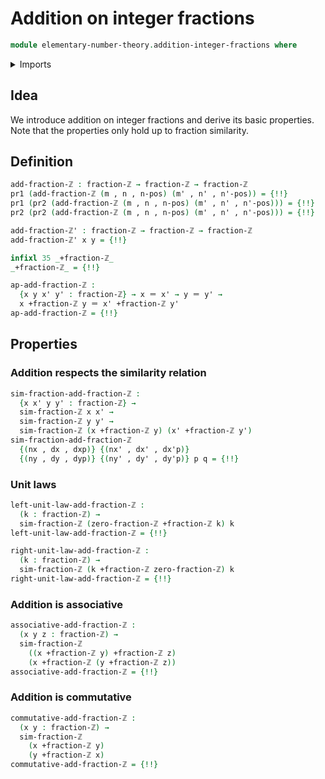 # Addition on integer fractions

```agda
module elementary-number-theory.addition-integer-fractions where
```

<details><summary>Imports</summary>

```agda
open import elementary-number-theory.addition-integers
open import elementary-number-theory.integer-fractions
open import elementary-number-theory.multiplication-integers

open import foundation.action-on-identifications-binary-functions
open import foundation.dependent-pair-types
open import foundation.identity-types
```

</details>

## Idea

We introduce addition on integer fractions and derive its basic properties. Note
that the properties only hold up to fraction similarity.

## Definition

```agda
add-fraction-ℤ : fraction-ℤ → fraction-ℤ → fraction-ℤ
pr1 (add-fraction-ℤ (m , n , n-pos) (m' , n' , n'-pos)) = {!!}
pr1 (pr2 (add-fraction-ℤ (m , n , n-pos) (m' , n' , n'-pos))) = {!!}
pr2 (pr2 (add-fraction-ℤ (m , n , n-pos) (m' , n' , n'-pos))) = {!!}

add-fraction-ℤ' : fraction-ℤ → fraction-ℤ → fraction-ℤ
add-fraction-ℤ' x y = {!!}

infixl 35 _+fraction-ℤ_
_+fraction-ℤ_ = {!!}

ap-add-fraction-ℤ :
  {x y x' y' : fraction-ℤ} → x ＝ x' → y ＝ y' →
  x +fraction-ℤ y ＝ x' +fraction-ℤ y'
ap-add-fraction-ℤ = {!!}
```

## Properties

### Addition respects the similarity relation

```agda
sim-fraction-add-fraction-ℤ :
  {x x' y y' : fraction-ℤ} →
  sim-fraction-ℤ x x' →
  sim-fraction-ℤ y y' →
  sim-fraction-ℤ (x +fraction-ℤ y) (x' +fraction-ℤ y')
sim-fraction-add-fraction-ℤ
  {(nx , dx , dxp)} {(nx' , dx' , dx'p)}
  {(ny , dy , dyp)} {(ny' , dy' , dy'p)} p q = {!!}
```

### Unit laws

```agda
left-unit-law-add-fraction-ℤ :
  (k : fraction-ℤ) →
  sim-fraction-ℤ (zero-fraction-ℤ +fraction-ℤ k) k
left-unit-law-add-fraction-ℤ = {!!}

right-unit-law-add-fraction-ℤ :
  (k : fraction-ℤ) →
  sim-fraction-ℤ (k +fraction-ℤ zero-fraction-ℤ) k
right-unit-law-add-fraction-ℤ = {!!}
```

### Addition is associative

```agda
associative-add-fraction-ℤ :
  (x y z : fraction-ℤ) →
  sim-fraction-ℤ
    ((x +fraction-ℤ y) +fraction-ℤ z)
    (x +fraction-ℤ (y +fraction-ℤ z))
associative-add-fraction-ℤ = {!!}
```

### Addition is commutative

```agda
commutative-add-fraction-ℤ :
  (x y : fraction-ℤ) →
  sim-fraction-ℤ
    (x +fraction-ℤ y)
    (y +fraction-ℤ x)
commutative-add-fraction-ℤ = {!!}
```
